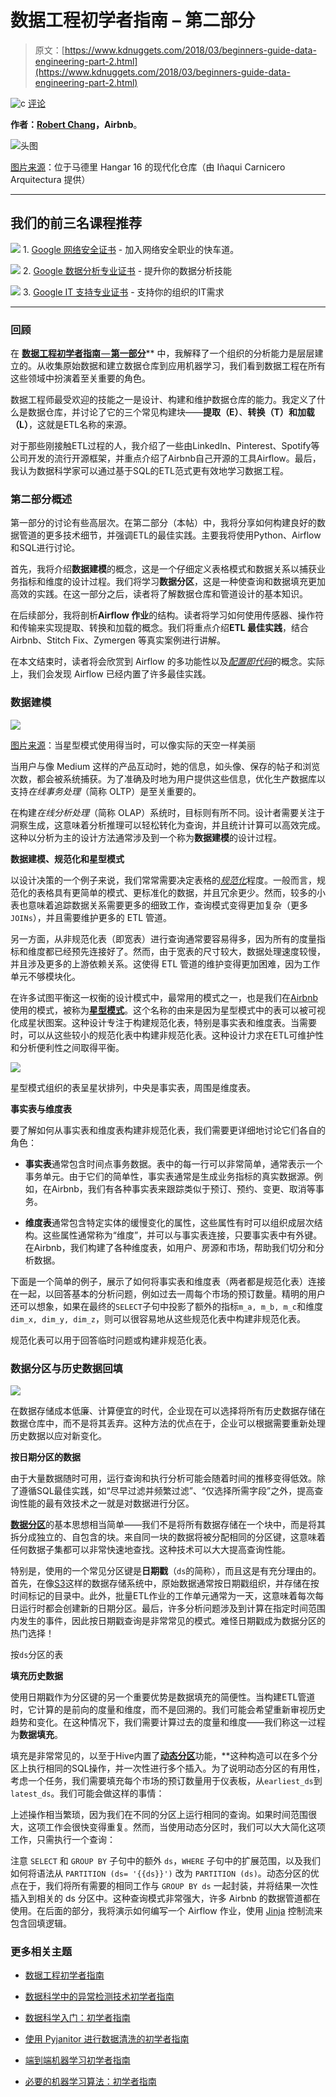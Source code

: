 # 数据工程初学者指南 – 第二部分

> 原文：[https://www.kdnuggets.com/2018/03/beginners-guide-data-engineering-part-2.html](https://www.kdnuggets.com/2018/03/beginners-guide-data-engineering-part-2.html)

![c](../Images/3d9c022da2d331bb56691a9617b91b90.png) [评论](/2018/03/beginners-guide-data-engineering-part-2.html?page=2#comments)

**作者：[Robert Chang](https://www.linkedin.com/in/robert-chang-877b1720/)，Airbnb**。

![头图](../Images/8eaf2321867f07225ee55fa3de019591.png)

[图片来源](https://www.archdaily.com/295502/hangar-16-inaqui-carnicero-architecture/50aa9e31b3fc4b0b54000045-hangar-16-inaqui-carnicero-architecture-image)：位于马德里 Hangar 16 的现代化仓库（由 Iñaqui Carnicero Arquitectura 提供）

* * *

## 我们的前三名课程推荐

![](../Images/0244c01ba9267c002ef39d4907e0b8fb.png) 1\. [Google 网络安全证书](https://www.kdnuggets.com/google-cybersecurity) - 加入网络安全职业的快车道。

![](../Images/e225c49c3c91745821c8c0368bf04711.png) 2\. [Google 数据分析专业证书](https://www.kdnuggets.com/google-data-analytics) - 提升你的数据分析技能

![](../Images/0244c01ba9267c002ef39d4907e0b8fb.png) 3\. [Google IT 支持专业证书](https://www.kdnuggets.com/google-itsupport) - 支持你的组织的IT需求

* * *

### 回顾

在 [**数据工程初学者指南** — **第一部分**](https://medium.com/@rchang/a-beginners-guide-to-data-engineering-part-i-4227c5c457d7)** 中，我解释了一个组织的分析能力是层层建立的。从收集原始数据和建立数据仓库到应用机器学习，我们看到数据工程在所有这些领域中扮演着至关重要的角色。

数据工程师最受欢迎的技能之一是设计、构建和维护数据仓库的能力。我定义了什么是数据仓库，并讨论了它的三个常见构建块——**提取（E）**、**转换（T）**和**加载（L）**，这就是ETL名称的来源。

对于那些刚接触ETL过程的人，我介绍了一些由LinkedIn、Pinterest、Spotify等公司开发的流行开源框架，并重点介绍了Airbnb自己开源的工具Airflow。最后，我认为数据科学家可以通过基于SQL的ETL范式更有效地学习数据工程。

### 第二部分概述

第一部分的讨论有些高层次。在第二部分（本帖）中，我将分享如何构建良好的数据管道的更多技术细节，并强调ETL的最佳实践。主要我将使用Python、Airflow和SQL进行讨论。

首先，我将介绍**数据建模**的概念，这是一个仔细定义表格模式和数据关系以捕获业务指标和维度的设计过程。我们将学习**数据分区**，这是一种使查询和数据填充更加高效的实践。在这一部分之后，读者将了解数据仓库和管道设计的基本知识。

在后续部分，我将剖析**Airflow 作业**的结构。读者将学习如何使用传感器、操作符和传输来实现提取、转换和加载的概念。我们将重点介绍**ETL 最佳实践**，结合 Airbnb、Stitch Fix、Zymergen 等真实案例进行讲解。

在本文结束时，读者将会欣赏到 Airflow 的多功能性以及[*配置即代码*](https://airflow.apache.org/#principles)的概念。实际上，我们会发现 Airflow 已经内置了许多最佳实践。

### 数据建模

![](../Images/c04d876021524a21b2bb3e3cb0414615.png)

[图片来源](https://digital-photography-school.com/lake-tekapo-stars/)：当星型模式使用得当时，可以像实际的天空一样美丽

当用户与像 Medium 这样的产品互动时，她的信息，如头像、保存的帖子和浏览次数，都会被系统捕获。为了准确及时地为用户提供这些信息，优化生产数据库以支持*在线事务处理*（简称 OLTP）是至关重要的。

在构建*在线分析处理*（简称 OLAP）系统时，目标则有所不同。设计者需要关注于洞察生成，这意味着分析推理可以轻松转化为查询，并且统计计算可以高效完成。这种以分析为主的设计方法通常涉及到一个称为**数据建模**的设计过程。

**数据建模、规范化和星型模式**

以设计决策的一个例子来说，我们常常需要决定表格的[*规范化*](https://en.wikipedia.org/wiki/Database_normalization)程度。一般而言，规范化的表格具有更简单的模式、更标准化的数据，并且冗余更少。然而，较多的小表也意味着追踪数据关系需要更多的细致工作，查询模式变得更加复杂（更多`JOINs`），并且需要维护更多的 ETL 管道。

另一方面，从非规范化表（即宽表）进行查询通常要容易得多，因为所有的度量指标和维度都已经预先连接好了。然而，由于宽表的尺寸较大，数据处理速度较慢，并且涉及更多的上游依赖关系。这使得 ETL 管道的维护变得更加困难，因为工作单元不够模块化。

在许多试图平衡这一权衡的设计模式中，最常用的模式之一，也是我们在[Airbnb](https://ieondemand.com/presentations/building-airbnb-s-data-culture-insights-from-5-years-of-hypergrowth?_ga=2.230925083.5245429.1516779379-1586560381.1516779379)使用的模式，被称为[**星型模式**](https://en.wikipedia.org/wiki/Star_schema)。这个名称的由来是因为星型模式中的表可以被可视化成星状图案。这种设计专注于构建规范化表，特别是事实表和维度表。当需要时，可以从这些较小的规范化表中构建非规范化表。这种设计力求在ETL可维护性和分析便利性之间取得平衡。

![](../Images/6c703ed92b4505c125c49a049f0965c1.png)

星型模式组织的表呈星状排列，中央是事实表，周围是维度表。

****事实表与维度表****

要了解如何从事实表和维度表构建非规范化表，我们需要更详细地讨论它们各自的角色：

+   **事实表**通常包含时间点事务数据。表中的每一行可以非常简单，通常表示一个事务单元。由于它们的简单性，事实表通常是生成业务指标的真实数据源。例如，在Airbnb，我们有各种事实表来跟踪类似于预订、预约、变更、取消等事务。

+   **维度表**通常包含特定实体的缓慢变化的属性，这些属性有时可以组织成层次结构。这些属性通常称为“维度”，并可以与事实表连接，只要事实表中有外键。在Airbnb，我们构建了各种维度表，如用户、房源和市场，帮助我们切分和分析数据。

下面是一个简单的例子，展示了如何将事实表和维度表（两者都是规范化表）连接在一起，以回答基本的分析问题，例如过去一周每个市场的预订数量。精明的用户还可以想象，如果在最终的`SELECT`子句中投影了额外的指标`m_a, m_b, m_c`和维度`dim_x, dim_y, dim_z`，则可以很容易地从这些规范化表中构建非规范化表。

规范化表可以用于回答临时问题或构建非规范化表。

### 数据分区与历史数据回填

![](../Images/d99d4c9905f720e1427ce2fa60f2b199.png)

在数据存储成本低廉、计算便宜的时代，企业现在可以选择将所有历史数据存储在数据仓库中，而不是将其丢弃。这种方法的优点在于，企业可以根据需要重新处理历史数据以应对新变化。

**按日期分区的数据**

由于大量数据随时可用，运行查询和执行分析可能会随着时间的推移变得低效。除了遵循SQL最佳实践，如“尽早过滤并频繁过滤”、“仅选择所需字段”之外，提高查询性能的最有效技术之一就是对数据进行分区。

[**数据分区**](https://en.wikipedia.org/wiki/Partition_%28database%29)的基本思想相当简单——我们不是将所有数据存储在一个块中，而是将其拆分成独立的、自包含的块。来自同一块的数据将被分配相同的分区键，这意味着任何数据子集都可以非常快速地查找。这种技术可以大大提高查询性能。

特别是，使用的一个常见分区键是**日期戳**（`ds`的简称），而且这是有充分理由的。首先，在像[S3](https://aws.amazon.com/s3/)这样的数据存储系统中，原始数据通常按日期戳组织，并存储在按时间标记的目录中。此外，批量ETL作业的工作单元通常为一天，这意味着每次每日运行时都会创建新的日期分区。最后，许多分析问题涉及到计算在指定时间范围内发生的事件，因此按日期戳查询是非常常见的模式。难怪日期戳成为数据分区的热门选择！

按`ds`分区的表

**填充历史数据**

使用日期戳作为分区键的另一个重要优势是数据填充的简便性。当构建ETL管道时，它计算的是前向的度量和维度，而不是回溯的。我们可能会希望重新审视历史趋势和变化。在这种情况下，我们需要计算过去的度量和维度——我们称这一过程为**数据填充**。

填充是非常常见的，以至于Hive内置了[**动态分区**](https://cwiki.apache.org/confluence/display/Hive/DynamicPartitions)功能，**这种构造可以在多个分区上执行相同的SQL操作，并一次性进行多个插入。为了说明动态分区的有用性，考虑一个任务，我们需要填充每个市场的预订数量用于仪表板，从`earliest_ds`到`latest_ds`。我们可能会做这样的事情：

上述操作相当繁琐，因为我们在不同的分区上运行相同的查询。如果时间范围很大，这项工作会很快变得重复。然而，当使用动态分区时，我们可以大大简化这项工作，只需执行一个查询：

注意 `SELECT` 和 `GROUP BY` 子句中的额外 `ds`，`WHERE` 子句中的扩展范围，以及我们如何将语法从 `PARTITION (ds= '{{ds}}')` 改为 `PARTITION (ds)`。动态分区的优点在于，我们将所有需要的相同工作与 `GROUP BY ds` 一起封装，并将结果一次性插入到相关的 ds 分区中。这种查询模式非常强大，许多 Airbnb 的数据管道都在使用。在后面的部分，我将演示如何编写一个 Airflow 作业，使用 [Jinja](http://jinja.pocoo.org/) 控制流来包含回填逻辑。

### 更多相关主题

+   [数据工程初学者指南](https://www.kdnuggets.com/2023/07/beginner-guide-data-engineering.html)

+   [数据科学中的异常检测技术初学者指南](https://www.kdnuggets.com/2023/05/beginner-guide-anomaly-detection-techniques-data-science.html)

+   [数据科学入门：初学者指南](https://www.kdnuggets.com/2023/07/introduction-data-science-beginner-guide.html)

+   [使用 Pyjanitor 进行数据清洗的初学者指南](https://www.kdnuggets.com/beginners-guide-to-data-cleaning-with-pyjanitor)

+   [端到端机器学习初学者指南](https://www.kdnuggets.com/2021/12/beginner-guide-end-end-machine-learning.html)

+   [必要的机器学习算法：初学者指南](https://www.kdnuggets.com/2021/05/essential-machine-learning-algorithms-beginners.html)
